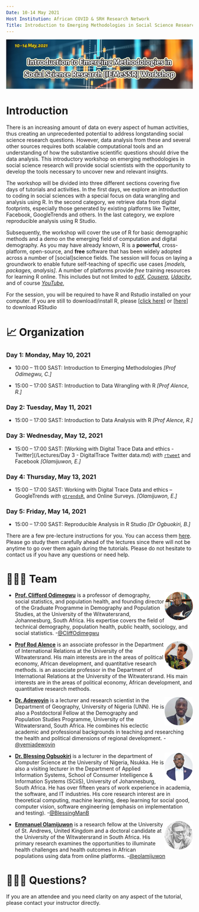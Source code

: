 ```yaml
---
Date: 10-14 May 2021
Host Institution: African COVID & SRH Research Network
Title: Introduction to Emerging Methodologies in Social Science Research Workshop
---
```


<img src="Images/header.png" align="centre"/>

# Introduction

There is an increasing amount of data on every aspect of human activities, thus creating an unprecedented potential to address longstanding social science research questions. However, data analysis from these and several other sources requires both scalable computational tools and an understanding of how the substantive scientific questions should drive the data analysis. This introductory workshop on emerging methodologies in social science research will provide social scientists with the opportunity to develop the tools necessary to uncover new and relevant insights.

The workshop will be divided into three different sections covering five days of tutorials and activities. In the first days, we explore an introduction to coding in social sciences with a special focus on data wrangling and analysis using R. In the second category, we retrieve data from digital footprints, especially those generated by existing platforms like Twitter, Facebook, GoogleTrends and others. In the last category, we explore reproducible analysis using R Studio.

Subsequently, the workshop will cover the use of R for basic demographic methods and a demo on the emerging field of computation and digital demography. As you may have already known, R is a **powerful**, cross-platform, open-source, and **free** software that has been widely adopted across a number of [social]science fields. The session will focus on laying a groundwork to enable future self-teaching of specific use cases *[models, packages, analysis]*. A number of platforms provide *free* training resources for learning R online. This includes but not limited to [*edX*](https://www.edx.org/), [*Cousera*](https://www.coursera.org/), [*Udacity*](https://www.udacity.com/), and of course [*YouTube*](https://www.youtube.com/),

For the session, you will be required to have R and Rstudio installed on your computer. If you are still to download/install R, please [[click here](https://cloud.r-project.org/)] or [[here](https://rstudio.com/products/rstudio/download/)] to download RStudio

# :chart_with_upwards_trend: **Organization**

### Day 1: Monday, May 10, 2021

-   10:00 – 11:00 SAST: Introduction to Emerging Methodologies *[Prof Odimegwu, C.]*

-   15:00 – 17:00 SAST: Introduction to Data Wrangling with R *[Prof Alence, R.]*

### Day 2: Tuesday, May 11, 2021

-   15:00 – 17:00 SAST: Introduction to Data Analysis with R *[Prof Alence, R.]*

### Day 3: Wednesday, May 12, 2021

-   15:00 – 17:00 SAST: [Working with Digital Trace Data and ethics - Twitter](/Lectures/Day 3 - DigitalTrace Twitter data.md) *with* [`rtweet`](https://github.com/ropensci/rtweet) and Facebook *[Olamijuwon, E.]*

### Day 4: Thursday, May 13, 2021

-   15:00 – 17:00 SAST: Working with Digital Trace Data and ethics – GoogleTrends *with* [`gtrendsR`](https://github.com/PMassicotte/gtrendsR), and Online Surveys. *[Olamijuwon, E.]*

### Day 5: Friday, May 14, 2021

-   15:00 – 17:00 SAST: Reproducible Analysis in R Studio *[Dr Ogbuokiri, B.]*

There are a few pre-lecture instructions for you. You can access them [here](/Lectures/README.md). Please go study them carefully ahead of the lectures since there will not be anytime to go over them again during the tutorials. Please do not hesitate to contact us if you have any questions or need help.

# :family_man_man_boy: **Team**

<img src="Images/instructors_odimegwu.png" align="right" width="15%"/>

-   [**Prof. Clifford Odimegwu**](https://orcid.org/0000-0002-6273-8807) is a professor of demography, social statistics, and population health, and founding director of the Graduate Programme in Demography and Population Studies, at the University of the Witwatersrand, Johannesburg, South Africa. His expertise covers the field of technical demography, population health, public health, sociology, and social statistics. -[\@CliffOdimegwu](https://twitter.com/CliffOdimegwu)

<img src="Images/instructors_alence.png" align="right" width="15%"/>

-   [**Prof Rod Alence**](https://www.wits.ac.za/staff/academic-a-z-listing/a/rodalencewitsacza/) is an associate professor in the Department of International Relations at the University of the Witwatersrand. His main interests are in the areas of political economy, African development, and quantitative research methods. is an associate professor in the Department of International Relations at the University of the Witwatersrand. His main interests are in the areas of political economy, African development, and quantitative research methods.

<img src="Images/instructors_adewoyin.png" align="right" width="15%"/>

-   [**Dr. Adewoyin**](https://www.wits.ac.za/staff/academic-a-z-listing/a/adeyemiadewoyinwitsacza/) is a lecturer and research scientist in the Department of Geography, University of Nigeria (UNN). He is also a Postdoctoral Fellow at the Demography and Population Studies Programme, University of the Witwatersrand, South Africa. He combines his eclectic academic and professional backgrounds in teaching and researching the health and political dimensions of regional development. -[\@yemiadewoyin](https://twitter.com/yemiadewoyin)

<img src="Images/instructors_ogbuokiri.png" align="right" width="15%"/>

-   [**Dr. Blessing Ogbuokiri**](https://scholar.google.com/citations?user=JZ_wxE4AAAAJ&hl=en) is a lecturer in the department of Computer Science at the University of Nigeria, Nsukka. He is also a visiting lecturer in the Department of Applied Information Systems, School of Consumer Intelligence & Information Systems (SCiiS), University of Johannesburg, South Africa. He has over fifteen years of work experience in academia, the software, and IT industries. His core research interest are in theoretical computing, machine learning, deep learning for social good, computer vision, software engineering (emphasis on implementation and testing). -[\@BlessingManB](https://twitter.com/BlessingManB)

<img src="Images/instructors_olamijuwon.png" align="right" width="15%"/>

-   [**Emmanuel Olamijuwon**](https://e.olamijuwon.com/) is a research fellow at the University of St. Andrews, United Kingdom and a doctoral candidate at the University of the Witwatersrand in South Africa. His primary research examines the opportunities to illuminate health challenges and health outcomes in African populations using data from online platforms. -[\@eolamijuwon](https://twitter.com/eolamijuwon)

# :family_man_man_boy: **Questions?**

If you are an attendee and you need clarity on any aspect of the tutorial, please contact your instructor directly.
